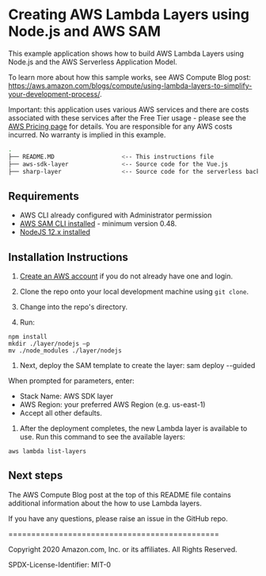 # Creating AWS Lambda Layers using Node.js and AWS SAM

This example application shows how to build AWS Lambda Layers using Node.js and the AWS Serverless Application Model.

To learn more about how this sample works, see AWS Compute Blog post: https://aws.amazon.com/blogs/compute/using-lambda-layers-to-simplify-your-development-process/.

Important: this application uses various AWS services and there are costs associated with these services after the Free Tier usage - please see the [AWS Pricing page](https://aws.amazon.com/pricing/) for details. You are responsible for any AWS costs incurred. No warranty is implied in this example.

```bash
.
├── README.MD                   <-- This instructions file
├── aws-sdk-layer               <-- Source code for the Vue.js
├── sharp-layer                 <-- Source code for the serverless backend
```

## Requirements

* AWS CLI already configured with Administrator permission
* [AWS SAM CLI installed](https://docs.aws.amazon.com/serverless-application-model/latest/developerguide/serverless-sam-cli-install.html) - minimum version 0.48.
* [NodeJS 12.x installed](https://nodejs.org/en/download/)

## Installation Instructions

1. [Create an AWS account](https://portal.aws.amazon.com/gp/aws/developer/registration/index.html) if you do not already have one and login.

1. Clone the repo onto your local development machine using `git clone`.

1. Change into the repo's directory.

1. Run:

```
npm install
mkdir ./layer/nodejs –p
mv ./node_modules ./layer/nodejs
```
1.	Next, deploy the SAM template to create the layer:
sam deploy --guided

When prompted for parameters, enter:
- Stack Name: AWS SDK layer
- AWS Region: your preferred AWS Region (e.g. us-east-1)
- Accept all other defaults.

1.	After the deployment completes, the new Lambda layer is available to use. Run this command to see the available layers:

```
aws lambda list-layers
```

## Next steps

The AWS Compute Blog post at the top of this README file contains additional information about the how to use Lambda layers.

If you have any questions, please raise an issue in the GitHub repo.

==============================================

Copyright 2020 Amazon.com, Inc. or its affiliates. All Rights Reserved.

SPDX-License-Identifier: MIT-0
